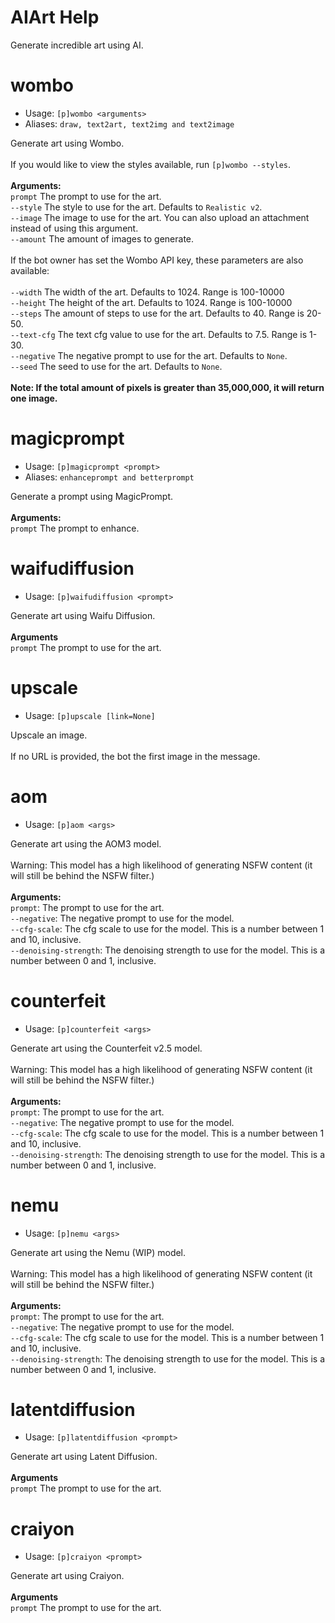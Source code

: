 # AIArt Help

Generate incredible art using AI.

# wombo
 - Usage: `[p]wombo <arguments> `
 - Aliases: `draw, text2art, text2img and text2image`

Generate art using Wombo.<br/><br/>If you would like to view the styles available, run `[p]wombo --styles`.<br/><br/>**Arguments:**<br/>    `prompt` The prompt to use for the art.<br/>    `--style` The style to use for the art. Defaults to `Realistic v2`.<br/>    `--image` The image to use for the art. You can also upload an attachment instead of using this argument.<br/>    `--amount` The amount of images to generate.<br/><br/>    If the bot owner has set the Wombo API key, these parameters are also available:<br/><br/>    `--width` The width of the art. Defaults to 1024. Range is 100-10000<br/>    `--height` The height of the art. Defaults to 1024. Range is 100-10000<br/>    `--steps` The amount of steps to use for the art. Defaults to 40. Range is 20-50.<br/>    `--text-cfg` The text cfg value to use for the art. Defaults to 7.5. Range is 1-30.<br/>    `--negative` The negative prompt to use for the art. Defaults to `None`.<br/>    `--seed` The seed to use for the art. Defaults to `None`.<br/><br/>    **Note: If the total amount of pixels is greater than 35,000,000, it will return one image.**

# magicprompt
 - Usage: `[p]magicprompt <prompt> `
 - Aliases: `enhanceprompt and betterprompt`

Generate a prompt using MagicPrompt.<br/><br/>**Arguments:**<br/>    `prompt` The prompt to enhance.

# waifudiffusion
 - Usage: `[p]waifudiffusion <prompt> `

Generate art using Waifu Diffusion.<br/><br/>**Arguments**<br/>    `prompt` The prompt to use for the art.

# upscale
 - Usage: `[p]upscale [link=None] `

Upscale an image.<br/><br/>If no URL is provided, the bot the first image in the message.


# aom
 - Usage: `[p]aom <args> `

Generate art using the AOM3 model.<br/><br/>Warning: This model has a high likelihood of generating NSFW content (it will still be behind the NSFW filter.)<br/><br/>**Arguments:**<br/>    `prompt`: The prompt to use for the art.<br/>    `--negative`: The negative prompt to use for the model.<br/>    `--cfg-scale`: The cfg scale to use for the model. This is a number between 1 and 10, inclusive.<br/>    `--denoising-strength`: The denoising strength to use for the model. This is a number between 0 and 1, inclusive.

# counterfeit
 - Usage: `[p]counterfeit <args> `

Generate art using the Counterfeit v2.5 model.<br/><br/>Warning: This model has a high likelihood of generating NSFW content (it will still be behind the NSFW filter.)<br/><br/>**Arguments:**<br/>    `prompt`: The prompt to use for the art.<br/>    `--negative`: The negative prompt to use for the model.<br/>    `--cfg-scale`: The cfg scale to use for the model. This is a number between 1 and 10, inclusive.<br/>    `--denoising-strength`: The denoising strength to use for the model. This is a number between 0 and 1, inclusive.

# nemu
 - Usage: `[p]nemu <args> `

Generate art using the Nemu (WIP) model.<br/><br/>Warning: This model has a high likelihood of generating NSFW content (it will still be behind the NSFW filter.)<br/><br/>**Arguments:**<br/>    `prompt`: The prompt to use for the art.<br/>    `--negative`: The negative prompt to use for the model.<br/>    `--cfg-scale`: The cfg scale to use for the model. This is a number between 1 and 10, inclusive.<br/>    `--denoising-strength`: The denoising strength to use for the model. This is a number between 0 and 1, inclusive.

# latentdiffusion
 - Usage: `[p]latentdiffusion <prompt> `

Generate art using Latent Diffusion.<br/><br/>**Arguments**<br/>    `prompt` The prompt to use for the art.

# craiyon
 - Usage: `[p]craiyon <prompt> `

Generate art using Craiyon.<br/><br/>**Arguments**<br/>    `prompt` The prompt to use for the art.


